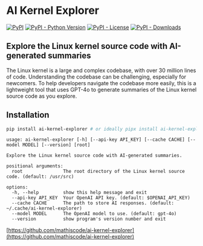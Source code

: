 # AI Kernel Explorer

[![PyPI](https://img.shields.io/pypi/v/ai-kernel-explorer?color=blue)](https://pypi.org/project/ai-kernel-explorer/)
[![PyPI - Python Version](https://img.shields.io/pypi/pyversions/ai-kernel-explorer)](https://pypi.org/project/ai-kernel-explorer/)
[![PyPI - License](https://img.shields.io/pypi/l/ai-kernel-explorer?color=blue)](https://pypi.org/project/ai-kernel-explorer/)
[![PyPI - Downloads](https://img.shields.io/pypi/dm/ai-kernel-explorer)](https://pypi.org/project/ai-kernel-explorer/)

## Explore the Linux kernel source code with AI-generated summaries

The Linux kernel is a large and complex codebase, with over 30 million lines of code. Understanding the codebase can be challenging, especially for newcomers. To help developers navigate the codebase more easily, this is a lightweight tool that uses GPT-4o to generate summaries of the Linux kernel source code as you explore.

## Installation

```bash
pip install ai-kernel-explorer # or ideally pipx install ai-kernel-explorer
```

```text
usage: ai-kernel-explorer [-h] [--api-key API_KEY] [--cache CACHE] [--model MODEL] [--version] [root]

Explore the Linux kernel source code with AI-generated summaries.

positional arguments:
  root               The root directory of the Linux kernel source code. (default: /usr/src)

options:
  -h, --help         show this help message and exit
  --api-key API_KEY  Your OpenAI API key. (default: $OPENAI_API_KEY)
  --cache CACHE      The path to store AI responses. (default: ~/.cache/ai-kernel-explorer)
  --model MODEL      The OpenAI model to use. (default: gpt-4o)
  --version          show program's version number and exit
```

[https://github.com/mathiscode/ai-kernel-explorer](https://github.com/mathiscode/ai-kernel-explorer)
